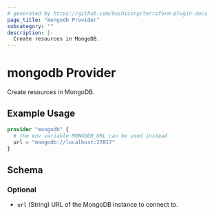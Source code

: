 ```yaml
---
# generated by https://github.com/hashicorp/terraform-plugin-docs
page_title: "mongodb Provider"
subcategory: ""
description: |-
  Create resources in MongoDB.
---
```


# mongodb Provider

Create resources in MongoDB.

## Example Usage

```terraform
provider "mongodb" {
  # the env variable MONGODB_URL can be used instead
  url = "mongodb://localhost:27017"
}
```

<!-- schema generated by tfplugindocs -->
## Schema

### Optional

- `url` (String) URL of the MongoDB instance to connect to.

